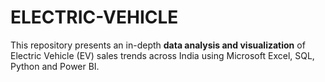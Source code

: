 # ELECTRIC-VEHICLE
This repository presents an in-depth **data analysis and visualization** of Electric Vehicle (EV) sales trends across India using Microsoft Excel, SQL, Python and  Power BI.
